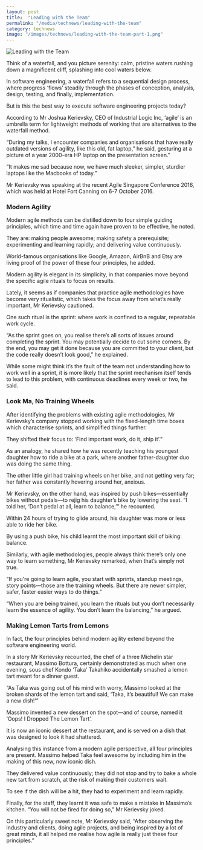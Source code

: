 ```yaml
---
layout: post
title:  "Leading with the Team"
permalink: "/media/technews/leading-with-the-team"
category: technews
image: "/images/technews/leading-with-the-team-part-1.png"
---
```


![Leading with the Team]({{site.baseurl}}/images/technews/leading-with-the-team-part-1.png)

Think of a waterfall, and you picture serenity: calm, pristine waters rushing down a magnificent cliff, splashing into cool waters below.

In software engineering, a waterfall refers to a sequential design process, where progress ‘flows’ steadily through the phases of conception, analysis, design, testing, and finally, implementation.

But is this the best way to execute software engineering projects today?

According to Mr Joshua Kerievsky, CEO of Industrial Logic Inc, ‘agile’ is an umbrella term for lightweight methods of working that are alternatives to the waterfall method.

“During my talks, I encounter companies and organisations that have really outdated versions of agility, like this old, fat laptop,” he said, gesturing at a picture of a year 2000-era HP laptop on the presentation screen."

“It makes me sad because now, we have much sleeker, simpler, sturdier laptops like the Macbooks of today.”

Mr Kerievsky was speaking at the recent Agile Singapore Conference 2016, which was held at Hotel Fort Canning on 6-7 October 2016. 

### **Modern Agility**
Modern agile methods can be distilled down to four simple guiding principles, which time and time again have proven to be effective, he noted. 

They are: making people awesome; making safety a prerequisite; experimenting and learning rapidly; and delivering value continuously.

World-famous organisations like Google, Amazon, AirBnB and Etsy are living proof of the power of these four principles, he added.

Modern agility is elegant in its simplicity, in that companies move beyond the specific agile rituals to focus on results.

Lately, it seems as if companies that practice agile methodologies have become very ritualistic, which takes the focus away from what’s really important, Mr Kerievsky cautioned. 

One such ritual is the sprint: where work is confined to a regular, repeatable work cycle.

“As the sprint goes on, you realise there’s all sorts of issues around completing the sprint. You may potentially decide to cut some corners. By the end, you may get it done because you are committed to your client, but the code really doesn’t look good,” he explained.

While some might think it’s the fault of the team not understanding how to work well in a sprint, it is more likely that the sprint mechanism itself tends to lead to this problem, with continuous deadlines every week or two, he said. 

### **Look Ma, No Training Wheels**
After identifying the problems with existing agile methodologies, Mr Kerievsky’s company stopped working with the fixed-length time boxes which characterise sprints, and simplified things further.

They shifted their focus to: ‘Find important work, do it, ship it’.”

As an analogy, he shared how he was recently teaching his youngest daughter how to ride a bike at a park, where another father-daughter duo was doing the same thing.

The other little girl had training wheels on her bike, and not getting very far; her father was constantly hovering around her, anxious.

Mr Kerievsky, on the other hand, was inspired by push bikes—essentially bikes without pedals—to rejig his daughter’s bike by lowering the seat. “I told her, ‘Don’t pedal at all, learn to balance,’” he recounted.

Within 24 hours of trying to glide around, his daughter was more or less able to ride her bike.

By using a push bike, his child learnt the most important skill of biking: balance.

Similarly, with agile methodologies, people always think there’s only one way to learn something, Mr Kerievsky remarked, when that’s simply not true.

“If you're going to learn agile, you start with sprints, standup meetings, story points—those are the training wheels. But there are newer simpler, safer, faster easier ways to do things."

“When you are being trained, you learn the rituals but you don’t necessarily learn the essence of agility. You don’t learn the balancing,” he argued.

### **Making Lemon Tarts from Lemons**
In fact, the four principles behind modern agility extend beyond the software engineering world.

In a story Mr Kerievsky recounted, the chef of a three Michelin star restaurant, Massimo Bottura, certainly demonstrated as much when one evening, sous chef Kondo ‘Taka’ Takahiko accidentally smashed a lemon tart meant for a dinner guest.

“As Taka was going out of his mind with worry, Massimo looked at the broken shards of the lemon tart and said, ‘Taka, it’s beautiful! We can make a new dish!’”

Massimo invented a new dessert on the spot—and of course, named it ‘Oops! I Dropped The Lemon Tart’.

It is now an iconic dessert at the restaurant, and is served on a dish that was designed to look it had shattered.

Analysing this instance from a modern agile perspective, all four principles are present. Massimo helped Taka feel awesome by including him in the making of this new, now iconic dish.

They delivered value continuously; they did not stop and try to bake a whole new tart from scratch, at the risk of making their customers wait.

To see if the dish will be a hit, they had to experiment and learn rapidly.

Finally, for the staff, they learnt it was safe to make a mistake in Massimo’s kitchen. “You will not be fired for doing so,” Mr Kerievsky joked.

On this particularly sweet note, Mr Kerievsky said, “After observing the industry and clients, doing agile projects, and being inspired by a lot of great minds, it all helped me realise how agile is really just these four principles.”
